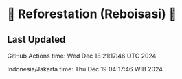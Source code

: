 
# 🌳 Reforestation (Reboisasi) 🌲

## Last Updated

GitHub Actions time: Wed Dec 18 21:17:46 UTC 2024

Indonesia/Jakarta time: Thu Dec 19 04:17:46 WIB 2024

